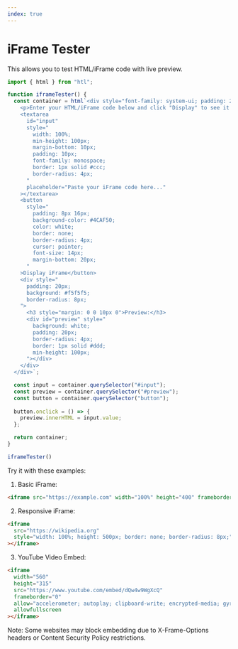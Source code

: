 ```yaml
---
index: true
---
```


# iFrame Tester

This allows you to test HTML/iFrame code with live preview.

```js
import { html } from "htl";
```

```js
function iframeTester() {
  const container = html`<div style="font-family: system-ui; padding: 20px;">
    <p>Enter your HTML/iFrame code below and click "Display" to see it rendered.</p>
    <textarea 
      id="input"
      style="
        width: 100%;
        min-height: 100px;
        margin-bottom: 10px;
        padding: 10px;
        font-family: monospace;
        border: 1px solid #ccc;
        border-radius: 4px;
      "
      placeholder="Paste your iFrame code here..."
    ></textarea>
    <button
      style="
        padding: 8px 16px;
        background-color: #4CAF50;
        color: white;
        border: none;
        border-radius: 4px;
        cursor: pointer;
        font-size: 14px;
        margin-bottom: 20px;
      "
    >Display iFrame</button>
    <div style="
      padding: 20px;
      background: #f5f5f5;
      border-radius: 8px;
    ">
      <h3 style="margin: 0 0 10px 0">Preview:</h3>
      <div id="preview" style="
        background: white;
        padding: 20px;
        border-radius: 4px;
        border: 1px solid #ddd;
        min-height: 100px;
      "></div>
    </div>
  </div>`;

  const input = container.querySelector("#input");
  const preview = container.querySelector("#preview");
  const button = container.querySelector("button");
  
  button.onclick = () => {
    preview.innerHTML = input.value;
  };

  return container;
}

iframeTester()
```

Try it with these examples:

1. Basic iFrame:
```html
<iframe src="https://example.com" width="100%" height="400" frameborder="0"></iframe>
```

2. Responsive iFrame:
```html
<iframe 
  src="https://wikipedia.org" 
  style="width: 100%; height: 500px; border: none; border-radius: 8px;"
></iframe>
```

3. YouTube Video Embed:
```html
<iframe 
  width="560" 
  height="315" 
  src="https://www.youtube.com/embed/dQw4w9WgXcQ" 
  frameborder="0" 
  allow="accelerometer; autoplay; clipboard-write; encrypted-media; gyroscope; picture-in-picture" 
  allowfullscreen
></iframe>
```

Note: Some websites may block embedding due to X-Frame-Options headers or Content Security Policy restrictions.
